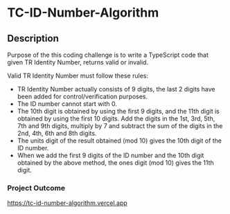 # TC-ID-Number-Algorithm
## Description

Purpose of the this coding challenge is to write a TypeScript code that given TR Identity Number, returns valid or invalid.

Valid TR Identity Number must follow these rules:
- TR Identity Number actually consists of 9 digits, the last 2 digits have been added for control/verification purposes.
- The ID number cannot start with 0.
- The 10th digit is obtained by using the first 9 digits, and the 11th digit is obtained by using the first 10 digits. Add the digits in the 1st, 3rd, 5th, 7th and 9th digits, multiply by 7 and subtract the sum of the digits in the 2nd, 4th, 6th and 8th digits.
- The units digit of the result obtained (mod 10) gives the 10th digit of the ID number.
- When we add the first 9 digits of the ID number and the 10th digit obtained by the above method, the ones digit (mod 10) gives the 11th digit.

### Project Outcome
https://tc-id-number-algorithm.vercel.app
